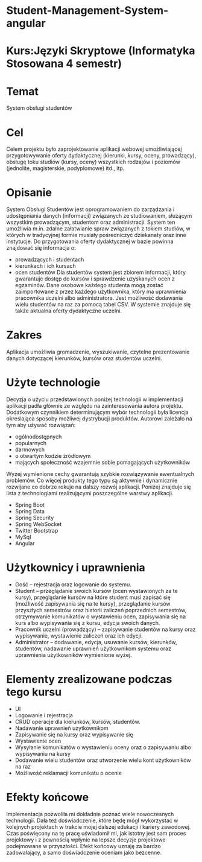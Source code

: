 # Student-Management-System-angular

# Kurs:Języki Skryptowe (Informatyka Stosowana 4 semestr)

# Temat

System obsługi studentów

# Cel

Celem projektu było zaprojektowanie aplikacji webowej umożliwiającej przygotowywanie oferty dydaktycznej (kierunki, kursy, oceny, prowadzący), obsługę toku studiów (kursy, oceny) wszystkich rodzajów i poziomów (jednolite, magisterskie, podyplomowe) itd., itp.

# Opisanie

System Obsługi Studentów jest oprogramowaniem do zarządzania i udostępniania danych (informacji) związanych ze studiowaniem, służącym wszystkim prowadzącym, studentom oraz administracji. System ten umożliwia m.in. zdalne załatwianie spraw związanych z tokiem studiów, w których w tradycyjnej formie musiały pośredniczyć dziekanaty oraz inne instytucje. Do przygotowania oferty dydaktycznej w bazie powinna znajdować się informacja o:

- prowadzących i studentach
- kierunkach i ich kursach
- ocen studentów
  Dla studentów system jest zbiorem informacji, który gwarantuje dostęp do kursów i sprawdzenie uzyskanych ocen z egzaminów. Dane osobowe każdego studenta mogą zostać zaimportowane z przez każdego użytkownika, który ma uprawnienia pracownika uczelni albo administratora. Jest możliwość dodawania wielu studentów na raz za pomocą tabel CSV.
  W systemie znajduje się także aktualna oferty dydaktyczne uczelni.

# Zakres

Aplikacja umożliwia gromadzenie, wyszukiwanie, czytelne prezentowanie danych dotyczącej kierunków, kursów oraz studentów uczelni.

# Użyte technologie

Decyzja o użyciu przedstawionych poniżej technologii w implementacji aplikacji padła głównie ze względu na zainteresowania autora projektu. Dodatkowym czynnikiem determinującym wybór technologii była licencja określająca sposoby możliwej dystrybucji produktów. Autorowi zależało na tym aby używać rozwiązań:

- ogólnodostępnych
- popularnych
- darmowych
- o otwartym kodzie źródłowym
- mających społeczność wzajemnie sobie pomagających użytkowników

Wyżej wymienione cechy gwarantują szybkie rozwiązywanie ewentualnych problemów. Co więcej produkty tego typu są aktywnie i dynamicznie rozwijane co dobrze rokuje na dalszy rozwój aplikacji. Poniżej znajduje się lista z technologiami realizującymi poszczególne warstwy aplikacji.

- Spring Boot
- Spring Data
- Spring Security
- Spring WebSocket
- Twitter Bootstrap
- MySql
- Angular

# Użytkownicy i uprawnienia

- Gość – rejestracja oraz logowanie do systemu.
- Student – przeglądanie swoich kursów (ocen wystawionych za te kursy), przeglądanie kursów na które student musi zapisać się (możliwość zapisywania się na te kursy), przeglądanie kursów przyszłych semestrów oraz historii zaliczeń poprzednich semestrów, otrzymywanie komunikatów o wystawieniu ocen, zapisywania się na kurs albo wypisywania się z kursu, edycja swoich danych.
- Pracownik uczelni (prowadzący) – zapisywanie studentów na kursy oraz wypisywanie, wystawienie zaliczeń oraz ich edycji.
- Administrator – dodawanie, edycja, usuwanie kursów, kierunków, studentów, nadawanie uprawnień użytkownikom systemu oraz uprawnienia użytkowników wymienione wyżej.

# Elementy zrealizowane podczas tego kursu

- UI
- Logowanie i rejestracja
- CRUD operacje dla kierunków, kursów, studentów.
- Nadawanie uprawnień użytkownikom
- Zapisywanie się na kursy oraz wypisywanie się
- Wystawienie ocen
- Wysyłanie komunikatów o wystawieniu oceny oraz o zapisywaniu albo wypisywaniu na kursy
- Dodawanie wielu studentów oraz utworzenie wielu kont użytkowników na raz
- Możliwość reklamacji komunikatu o ocenie

# Efekty końcowe

Implementacja pozwoliła mi dokładnie poznać wiele nowoczesnych technologii. Dała też doświadczenie, które będę mógł wykorzystać w kolejnych projektach w trakcie mojej dalszej edukacji i kariery zawodowej. Czas poświęcony na tę pracę uświadomił mi, jak istotny jest sam proces projektowy i z pewnością wpłynie na lepsze decyzje projektowe podejmowane w przyszłości. Efekt końcowy uznaję za bardzo zadowalający, a samo doświadczenie oceniam jako bezcenne.
